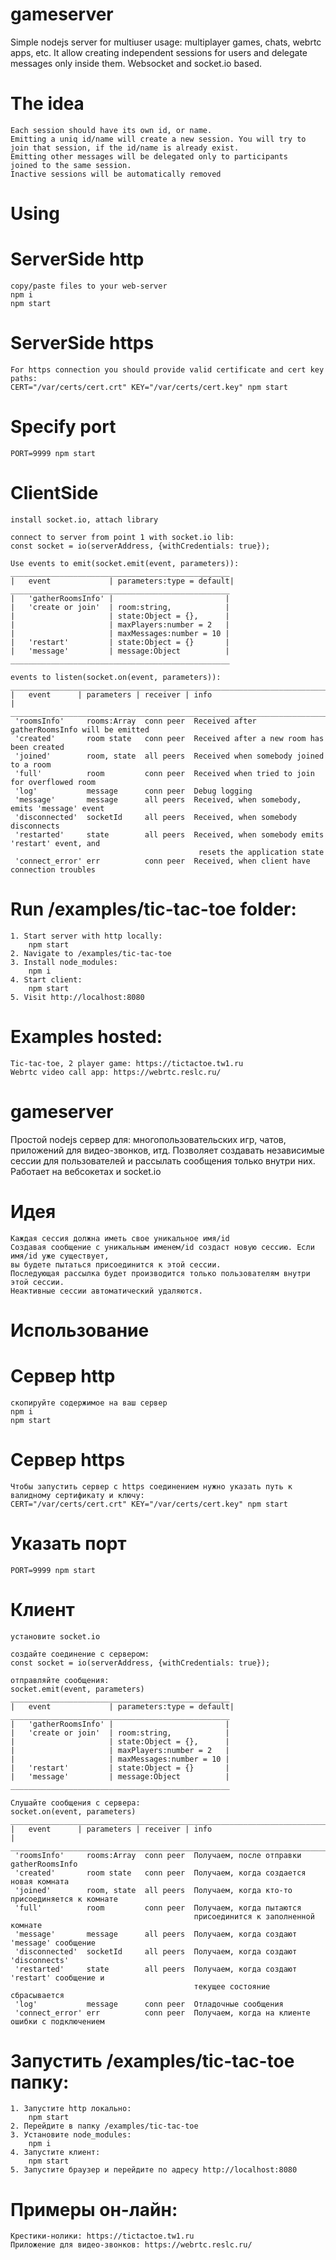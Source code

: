 # gameserver
Simple nodejs server for multiuser usage: multiplayer games, chats, webrtc apps, etc. 
It allow creating independent sessions for users and delegate messages only inside them. 
Websocket and socket.io based.

# The idea
    Each session should have its own id, or name.
    Emitting a uniq id/name will create a new session. You will try to join that session, if the id/name is already exist.
    Emitting other messages will be delegated only to participants 
    joined to the same session.
    Inactive sessions will be automatically removed
   
# Using
# ServerSide http
    copy/paste files to your web-server
    npm i
    npm start
# ServerSide https
    For https connection you should provide valid certificate and cert key paths:
    CERT="/var/certs/cert.crt" KEY="/var/certs/cert.key" npm start
# Specify port
    PORT=9999 npm start
# ClientSide
    install socket.io, attach library

    connect to server from point 1 with socket.io lib: 
    const socket = io(serverAddress, {withCredentials: true});

    Use events to emit(socket.emit(event, parameters)):
    _________________________________________________
    |   event             | parameters:type = default|
    _________________________________________________
    |   'gatherRoomsInfo' |                         |   
    |   'create or join'  | room:string,            |
    |                     | state:Object = {},      |
    |                     | maxPlayers:number = 2   |
    |                     | maxMessages:number = 10 |
    |   'restart'         | state:Object = {}       |
    |   'message'         | message:Object          |
    _________________________________________________ 

    events to listen(socket.on(event, parameters)):
    ______________________________________________________________________________
    |   event      | parameters | receiver | info                                |
    ______________________________________________________________________________
     'roomsInfo'     rooms:Array  conn peer  Received after gatherRoomsInfo will be emitted
     'created'       room state   conn peer  Received after a new room has been created    
     'joined'        room, state  all peers  Received when somebody joined to a room  
     'full'          room         conn peer  Received when tried to join for overflowed room
     'log'           message      conn peer  Debug logging
     'message'       message      all peers  Received, when somebody, emits 'message' event
     'disconnected'  socketId     all peers  Received, when somebody disconnects
     'restarted'     state        all peers  Received, when somebody emits 'restart' event, and
                                              resets the application state
     'connect_error' err          conn peer  Received, when client have connection troubles

# Run /examples/tic-tac-toe folder:
    1. Start server with http locally:
        npm start
    2. Navigate to /examples/tic-tac-toe
    3. Install node_modules:
        npm i
    4. Start client:
        npm start
    5. Visit http://localhost:8080

# Examples hosted:
    Tic-tac-toe, 2 player game: https://tictactoe.tw1.ru
    Webrtc video call app: https://webrtc.reslc.ru/

# ##############################################################################################
# ##############################################################################################

# gameserver
Простой nodejs сервер для: многопользовательских игр, чатов, приложений для видео-звонков, итд.
Позволяет создавать независимые сессии для пользователей и рассылать сообщения только внутри них.
Работает на вебсокетах и socket.io

# Идея
    Каждая сессия должна иметь свое уникальное имя/id
    Создавая сообщение с уникальным именем/id создаст новую сессию. Если имя/id уже существует,
    вы будете пытаться присоединится к этой сессии.
    Последующая рассылка будет производится только пользователям внутри этой сессии.
    Неактивные сессии автоматический удаляются.
   
# Использование
# Сервер http
    скопируйте содержимое на ваш сервер
    npm i
    npm start
# Сервер https
    Чтобы запустить сервер с https соединением нужно указать путь к валидному сертификату и ключу:
    CERT="/var/certs/cert.crt" KEY="/var/certs/cert.key" npm start
# Указать порт
    PORT=9999 npm start
# Клиент
    установите socket.io

    создайте соединение с сервером: 
    const socket = io(serverAddress, {withCredentials: true});

    отправляйте сообщения:
    socket.emit(event, parameters)
    _________________________________________________
    |   event             | parameters:type = default|
    _________________________________________________
    |   'gatherRoomsInfo' |                         |   
    |   'create or join'  | room:string,            |
    |                     | state:Object = {},      |
    |                     | maxPlayers:number = 2   |
    |                     | maxMessages:number = 10 |
    |   'restart'         | state:Object = {}       |
    |   'message'         | message:Object          |
    _________________________________________________ 

    Слушайте сообщения с сервера:
    socket.on(event, parameters)
    ______________________________________________________________________________
    |   event      | parameters | receiver | info                                |
    ______________________________________________________________________________
     'roomsInfo'     rooms:Array  conn peer  Получаем, после отправки gatherRoomsInfo
     'created'       room state   conn peer  Получаем, когда создается новая комната
     'joined'        room, state  all peers  Получаем, когда кто-то присоединяется к комнате  
     'full'          room         conn peer  Получаем, когда пытаются 
                                             присоединится к заполненной комнате
     'message'       message      all peers  Получаем, когда создают 'message' сообщение
     'disconnected'  socketId     all peers  Получаем, когда создают 'disconnects'
     'restarted'     state        all peers  Получаем, когда создают 'restart' сообщение и 
                                             текущее состояние сбрасывается
     'log'           message      conn peer  Отладочные сообщения
     'connect_error' err          conn peer  Получаем, когда на клиенте ошибки с подключением

# Запустить /examples/tic-tac-toe папку:
    1. Запустите http локально:
        npm start
    2. Перейдите в папку /examples/tic-tac-toe
    3. Установите node_modules:
        npm i
    4. Запустите клиент:
        npm start
    5. Запустите браузер и перейдите по адресу http://localhost:8080

# Примеры он-лайн:
    Крестики-нолики: https://tictactoe.tw1.ru
    Приложение для видео-звонков: https://webrtc.reslc.ru/